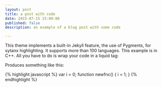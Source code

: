 ```yaml
---
layout: post
title: a post with code
date: 2015-07-15 15:09:00
published: false
description: an example of a blog post with some code

---
```

This theme implements a built-in Jekyll feature, the use of Pygments, for sytanx highlighting. It supports more than 100 languages. This example is in C++. All you have to do is wrap your code in a liquid tag: 

Produces something like this: 

{% highlight javascript %}
var i = 0;
function newfnc() {
	i = 1;
}
{% endhighlight %}
